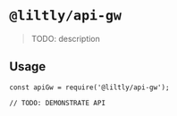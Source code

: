 # `@liltly/api-gw`

> TODO: description

## Usage

```
const apiGw = require('@liltly/api-gw');

// TODO: DEMONSTRATE API
```
